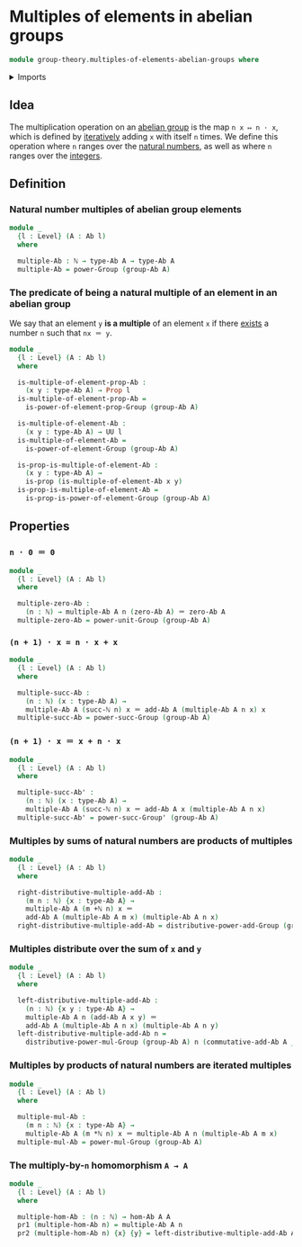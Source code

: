 # Multiples of elements in abelian groups

```agda
module group-theory.multiples-of-elements-abelian-groups where
```

<details><summary>Imports</summary>

```agda
open import elementary-number-theory.addition-natural-numbers
open import elementary-number-theory.multiplication-natural-numbers
open import elementary-number-theory.natural-numbers

open import foundation.dependent-pair-types
open import foundation.identity-types
open import foundation.propositions
open import foundation.universe-levels

open import foundation-core.sets

open import group-theory.abelian-groups
open import group-theory.homomorphisms-abelian-groups
open import group-theory.powers-of-elements-groups
```

</details>

## Idea

The multiplication operation on an
[abelian group](group-theory.abelian-groups.md) is the map `n x ↦ n · x`, which
is defined by [iteratively](foundation.iterating-functions.md) adding `x` with
itself `n` times. We define this operation where `n` ranges over the
[natural numbers](elementary-number-theory.natural-numbers.md), as well as where
`n` ranges over the [integers](elementary-number-theory.integers.md).

## Definition

### Natural number multiples of abelian group elements

```agda
module _
  {l : Level} (A : Ab l)
  where

  multiple-Ab : ℕ → type-Ab A → type-Ab A
  multiple-Ab = power-Group (group-Ab A)
```

### The predicate of being a natural multiple of an element in an abelian group

We say that an element `y` **is a multiple** of an element `x` if there
[exists](foundation.existential-quantification.md) a number `n` such that
`nx ＝ y`.

```agda
module _
  {l : Level} (A : Ab l)
  where

  is-multiple-of-element-prop-Ab :
    (x y : type-Ab A) → Prop l
  is-multiple-of-element-prop-Ab =
    is-power-of-element-prop-Group (group-Ab A)

  is-multiple-of-element-Ab :
    (x y : type-Ab A) → UU l
  is-multiple-of-element-Ab =
    is-power-of-element-Group (group-Ab A)

  is-prop-is-multiple-of-element-Ab :
    (x y : type-Ab A) →
    is-prop (is-multiple-of-element-Ab x y)
  is-prop-is-multiple-of-element-Ab =
    is-prop-is-power-of-element-Group (group-Ab A)
```

## Properties

### `n · 0 ＝ 0`

```agda
module _
  {l : Level} (A : Ab l)
  where

  multiple-zero-Ab :
    (n : ℕ) → multiple-Ab A n (zero-Ab A) ＝ zero-Ab A
  multiple-zero-Ab = power-unit-Group (group-Ab A)
```

### `(n + 1) · x = n · x + x`

```agda
module _
  {l : Level} (A : Ab l)
  where

  multiple-succ-Ab :
    (n : ℕ) (x : type-Ab A) →
    multiple-Ab A (succ-ℕ n) x ＝ add-Ab A (multiple-Ab A n x) x
  multiple-succ-Ab = power-succ-Group (group-Ab A)
```

### `(n + 1) · x ＝ x + n · x`

```agda
module _
  {l : Level} (A : Ab l)
  where

  multiple-succ-Ab' :
    (n : ℕ) (x : type-Ab A) →
    multiple-Ab A (succ-ℕ n) x ＝ add-Ab A x (multiple-Ab A n x)
  multiple-succ-Ab' = power-succ-Group' (group-Ab A)
```

### Multiples by sums of natural numbers are products of multiples

```agda
module _
  {l : Level} (A : Ab l)
  where

  right-distributive-multiple-add-Ab :
    (m n : ℕ) {x : type-Ab A} →
    multiple-Ab A (m +ℕ n) x ＝
    add-Ab A (multiple-Ab A m x) (multiple-Ab A n x)
  right-distributive-multiple-add-Ab = distributive-power-add-Group (group-Ab A)
```

### Multiples distribute over the sum of `x` and `y`

```agda
module _
  {l : Level} (A : Ab l)
  where

  left-distributive-multiple-add-Ab :
    (n : ℕ) {x y : type-Ab A} →
    multiple-Ab A n (add-Ab A x y) ＝
    add-Ab A (multiple-Ab A n x) (multiple-Ab A n y)
  left-distributive-multiple-add-Ab n =
    distributive-power-mul-Group (group-Ab A) n (commutative-add-Ab A _ _)
```

### Multiples by products of natural numbers are iterated multiples

```agda
module _
  {l : Level} (A : Ab l)
  where

  multiple-mul-Ab :
    (m n : ℕ) {x : type-Ab A} →
    multiple-Ab A (m *ℕ n) x ＝ multiple-Ab A n (multiple-Ab A m x)
  multiple-mul-Ab = power-mul-Group (group-Ab A)
```

### The multiply-by-`n` homomorphism `A → A`

```agda
module _
  {l : Level} (A : Ab l)
  where

  multiple-hom-Ab : (n : ℕ) → hom-Ab A A
  pr1 (multiple-hom-Ab n) = multiple-Ab A n
  pr2 (multiple-hom-Ab n) {x} {y} = left-distributive-multiple-add-Ab A n
```
